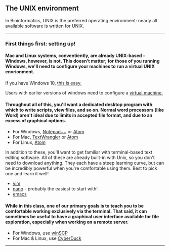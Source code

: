 ## The UNIX environment

In Bioinformatics, UNIX is the preferred operating environment: nearly all available software is written for UNIX.

----
### First things first: setting up! 

#### Mac and Linux systems, conventiently, are already UNIX-based - Windows, however, is not. This doesn't matter; for those of you running Windows, we'll need to configure your machines to run a virtual UNIX envrionment. 

If you have Windows 10, [this is easy.](https://www.howtogeek.com/249966/how-to-install-and-use-the-linux-bash-shell-on-windows-10/)

Users with earlier versions of windows need to configure a [virtual machine.](https://blog.storagecraft.com/the-dead-simple-guide-to-installing-a-linux-virtual-machine-on-windows/)

#### Throughout all of this, you'll want a dedicated desktop program with which to write scripts, view files, and so on. Normal word processors (like Word) aren't ideal due to limits in accepted file format, and due to an excess of graphical options. 

- For Windows, [Notepad++](https://notepad-plus-plus.org) or [Atom](https://atom.io)
- For Mac, [TextWrangler](http://www.barebones.com/products/bbedit/) or [Atom](https://atom.io)
- For Linux, [Atom](https://atom.io)

In addition to these, you'll want to get familiar with terminal-based text editing software. All of these are already built-in with Unix, so you don't need to download anything. They each have a steep learning curve, but can be incredibly powerful when you're comfortable using them. Best to pick one and learn it well!

- [vim](https://www.vim.org)
- [nano](https://www.nano-editor.org) - probably the easiest to start with!
- [emacs](https://www.gnu.org/software/emacs/)

#### While in this class, one of our primary goals is to teach you to be comfortable working exclusively via the terminal. That said, it can sometimes be useful to have a graphical user interface available for file exploration, especially when working on a remote server. 

- For Windows, use [winSCP](https://winscp.net/eng/download.php)
- For Mac & Linux, use [CyberDuck](https://cyberduck.io)
----
